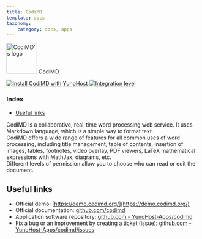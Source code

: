 ```yaml
---
title: CodiMD
template: docs
taxonomy:
    category: docs, apps
---
```


<img src="/images/codimd_logo.png" height="80px" alt="CodiMD’s logo"> CodiMD

[![Install CodiMD with YunoHost](https://install-app.yunohost.org/install-with-yunohost.png)](https://install-app.yunohost.org/?app=codimd) [![Integration level](https://dash.yunohost.org/integration/codimd.svg)](https://dash.yunohost.org/appci/app/codimd)

### Index

- [Useful links](#useful-links)

CodiMD is a collaborative, real-time word processing web service. It uses Markdown language, which is a simple way to format text.  
CodiMD offers a wide range of features for all common uses of word processing, including title management, table of contents, insertion of images, tables, footnotes, video overlay, PDF viewers, LaTeX mathematical expressions with MathJax, diagrams, etc.  
Different levels of permission allow you to choose who can read or edit the document.

## Useful links

+ Official demo: [https://demo.codimd.org/](https://demo.codimd.org/)
+ Official documentation: [github.com/codimd](https://github.com/codimd/server/tree/master/docs/)
+ Application software repository: [github.com - YunoHost-Apps/codimd](https://github.com/YunoHost-Apps/codimd_ynh)
+ Fix a bug or an improvement by creating a ticket (issue): [github.com - YunoHost-Apps/codimd/issues](https://github.com/YunoHost-Apps/codimd_ynh/issues)
